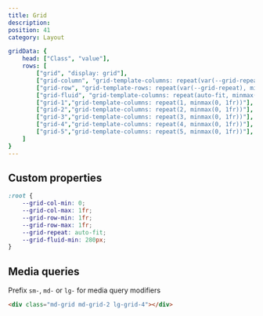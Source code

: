 ```yaml
---
title: Grid
description:
position: 41
category: Layout

gridData: {
	head: ["Class", "value"],
	rows: [
		["grid", "display: grid"],
		["grid-column", "grid-template-columns: repeat(var(--grid-repeat), minmax(var(--grid-col-min), var(--grid-col-max)))"],
		["grid-row", "grid-template-rows: repeat(var(--grid-repeat), minmax(var(--grid-row-min), var(--grid-row-max)))"],
		["grid-fluid", "grid-template-columns: repeat(auto-fit, minmax(min(var(--grid-fluid-min), 100%), 1fr))"],
		["grid-1","grid-template-columns: repeat(1, minmax(0, 1fr))"],
		["grid-2","grid-template-columns: repeat(2, minmax(0, 1fr))"],
		["grid-3","grid-template-columns: repeat(3, minmax(0, 1fr))"],
		["grid-4","grid-template-columns: repeat(4, minmax(0, 1fr))"],
		["grid-5","grid-template-columns: repeat(5, minmax(0, 1fr))"],
	]
}
---
```


<c-table pn="gridData"></c-table>

## Custom properties

```css
:root {
	--grid-col-min: 0;
	--grid-col-max: 1fr;
	--grid-row-min: 1fr;
	--grid-row-max: 1fr;
	--grid-repeat: auto-fit;
	--grid-fluid-min: 280px;
}
```

## Media queries

Prefix `sm-`, `md-` or `lg-` for media query modifiers

```html
<div class="md-grid md-grid-2 lg-grid-4"></div>
```
